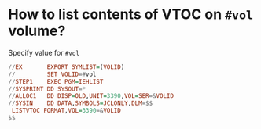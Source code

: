 # How to list contents of VTOC on `#vol` volume?
Specify value for `#vol`
```Haskell
//EX       EXPORT SYMLIST=(VOLID)              
//         SET VOLID=#vol                      
//STEP1    EXEC PGM=IEHLIST                    
//SYSPRINT DD SYSOUT=*                         
//ALLOC1   DD DISP=OLD,UNIT=3390,VOL=SER=&VOLID
//SYSIN    DD DATA,SYMBOLS=JCLONLY,DLM=$$      
 LISTVTOC FORMAT,VOL=3390=&VOLID               
$$                                             
```